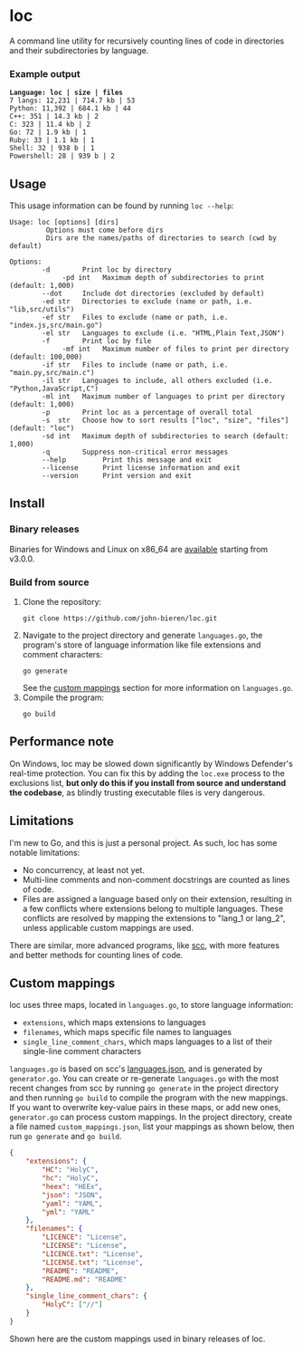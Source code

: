 # loc

A command line utility for recursively counting lines of code in directories and their subdirectories by language.

### Example output

<pre>
<code><b>Language: loc | size | files</b>
7 langs: 12,231 | 714.7 kb | 53
Python: 11,392 | 684.1 kb | 44
C++: 351 | 14.3 kb | 2
C: 323 | 11.4 kb | 2
Go: 72 | 1.9 kb | 1
Ruby: 33 | 1.1 kb | 1
Shell: 32 | 938 b | 1
Powershell: 28 | 939 b | 2
</code></pre>

## Usage

This usage information can be found by running `loc --help`:

```
Usage: loc [options] [dirs]
         Options must come before dirs
         Dirs are the names/paths of directories to search (cwd by default)

Options:
        -d        Print loc by directory
             -pd int   Maximum depth of subdirectories to print (default: 1,000)
        --dot     Include dot directories (excluded by default)
        -ed str   Directories to exclude (name or path, i.e. "lib,src/utils")
        -ef str   Files to exclude (name or path, i.e. "index.js,src/main.go")
        -el str   Languages to exclude (i.e. "HTML,Plain Text,JSON")
        -f        Print loc by file
             -mf int   Maximum number of files to print per directory (default: 100,000)
        -if str   Files to include (name or path, i.e. "main.py,src/main.c")
        -il str   Languages to include, all others excluded (i.e. "Python,JavaScript,C")
        -ml int   Maximum number of languages to print per directory (default: 1,000)
        -p        Print loc as a percentage of overall total
        -s  str   Choose how to sort results ["loc", "size", "files"] (default: "loc")
        -sd int   Maximum depth of subdirectories to search (default: 1,000)
        -q        Suppress non-critical error messages
        --help         Print this message and exit
        --license      Print license information and exit
        --version      Print version and exit
```

## Install

### Binary releases

Binaries for Windows and Linux on x86_64 are [available](https://github.com/john-bieren/loc/releases) starting from v3.0.0.

### Build from source

1. Clone the repository:
    ```
    git clone https://github.com/john-bieren/loc.git
    ```
2. Navigate to the project directory and generate `languages.go`, the program's store of language information like file extensions and comment characters:
    ```
    go generate
    ```
    See the [custom mappings](https://github.com/john-bieren/loc?tab=readme-ov-file#custom-mappings) section for more information on `languages.go`.
3. Compile the program:
    ```
    go build
    ```

## Performance note

On Windows, loc may be slowed down significantly by Windows Defender's real-time protection. You can fix this by adding the `loc.exe` process to the exclusions list, **but only do this if you install from source and understand the codebase**, as blindly trusting executable files is very dangerous.

## Limitations

I'm new to Go, and this is just a personal project. As such, loc has some notable limitations:
* No concurrency, at least not yet.
* Multi-line comments and non-comment docstrings are counted as lines of code.
* Files are assigned a language based only on their extension, resulting in a few conflicts where extensions belong to multiple languages. These conflicts are resolved by mapping the extensions to "lang_1 or lang_2", unless applicable custom mappings are used.

There are similar, more advanced programs, like [scc](https://github.com/boyter/scc), with more features and better methods for counting lines of code.

## Custom mappings

loc uses three maps, located in `languages.go`, to store language information:
* `extensions`, which maps extensions to languages
* `filenames`, which maps specific file names to languages
* `single_line_comment_chars`, which maps languages to a list of their single-line comment characters

`languages.go` is based on scc's [languages.json](https://github.com/boyter/scc/blob/master/languages.json), and is generated by `generator.go`. You can create or re-generate `languages.go` with the most recent changes from scc by running `go generate` in the project directory and then running `go build` to compile the program with the new mappings. If you want to overwrite key-value pairs in these maps, or add new ones, `generator.go` can process custom mappings. In the project directory, create a file named `custom_mappings.json`, list your mappings as shown below, then run `go generate` and `go build`.
```JSON
{
    "extensions": {
        "HC": "HolyC",
        "hc": "HolyC",
        "heex": "HEEx",
        "json": "JSON",
        "yaml": "YAML",
        "yml": "YAML"
    },
    "filenames": {
        "LICENCE": "License",
        "LICENSE": "License",
        "LICENCE.txt": "License",
        "LICENSE.txt": "License",
        "README": "README",
        "README.md": "README"
    },
    "single_line_comment_chars": {
        "HolyC": ["//"]
    }
}
```
Shown here are the custom mappings used in binary releases of loc.
